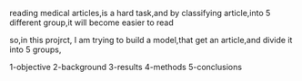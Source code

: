 reading medical articles,is a hard task,and by classifying article,into 5 different group,it will become easier to read

so,in this projrct, I am trying to build a model,that get an article,and divide it into 5 groups,

1-objective
2-background
3-results
4-methods
5-conclusions

<!---

--->
